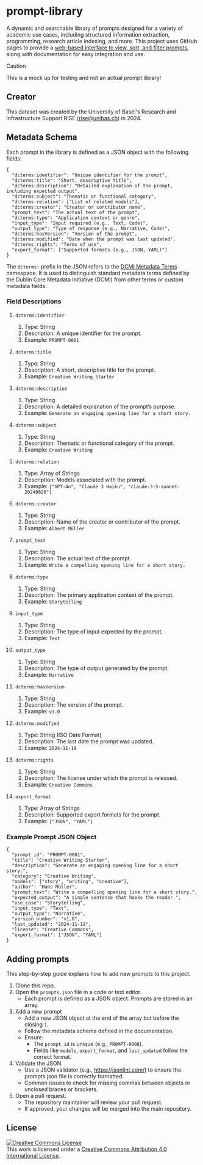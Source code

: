 # prompt-library

A dynamic and searchable library of prompts designed for a variety of academic use cases, including structured information extraction, programming, research article indexing, and more. This project uses GitHub pages to provide a [web-based interface to view, sort, and filter prompts](https://rise-unibas.github.io/prompt-library/), along with documentation for easy integration and use.

> [!CAUTION]
> This is a mock up for testing and not an actual prompt library!

## Creator

This dataset was created by the University of Basel's Research and Infrastructure Support RISE (rise@unibas.ch) in 2024. 

## Metadata Schema

Each prompt in the library is defined as a JSON object with the following fields:

```
{
  "dcterms:identifier": "Unique identifier for the prompt",
  "dcterms:title": "Short, descriptive title",
  "dcterms:description": "Detailed explanation of the prompt, including expected output",
  "dcterms:subject": "Thematic or functional category",
  "dcterms:relation": ["List of related models"],
  "dcterms:creator": "Creator or contributor name",
  "prompt_text": "The actual text of the prompt",
  "dcterms:type": "Application context or genre",
  "input_type": "Input required (e.g., Text, Code)",
  "output_type": "Type of response (e.g., Narrative, Code)",
  "dcterms:hasVersion": "Version of the prompt",
  "dcterms:modified": "Date when the prompt was last updated",
  "dcterms:rights": "Terms of use",
  "export_format": ["Supported formats (e.g., JSON, YAML)"]
}
```
The `dcterms:` prefix in the JSON refers to the [DCMI Metadata Terms](https://www.dublincore.org/specifications/dublin-core/dcmi-terms/) namespace. It is used to distinguish standard metadata terms defined by the Dublin Core Metadata Initiative (DCMI) from other terms or custom metadata fields.

### Field Descriptions
1. `dcterms:identifier` 
   1. Type: String
   2. Description: A unique identifier for the prompt.
   3. Example: `PROMPT-0001`

2. `dcterms:title`
   1. Type: String
   2. Description: A short, descriptive title for the prompt.
   3. Example: `Creative Writing Starter`

3. `dcterms:description`
   1. Type: String
   2. Description: A detailed explanation of the prompt’s purpose.
   3. Example: `Generate an engaging opening line for a short story.`

4. `dcterms:subject`
   1. Type: String
   2. Description: Thematic or functional category of the prompt.
   3. Example: `Creative Writing`

5. `dcterms:relation`
   1. Type: Array of Strings
   2. Description: Models associated with the prompt.
   3. Example: `["GPT-4o", "Claude 3 Haiku", "claude-3-5-sonnet-20240620"]`

6. `dcterms:creator`
   1. Type: String
   2. Description: Name of the creator or contributor of the prompt.
   3. Example: `Albert Müller`

7. `prompt_text`
   1. Type: String
   2. Description: The actual text of the prompt.
   3. Example: `Write a compelling opening line for a short story.`

8. `dcterms:type`
   1. Type: String
   2. Description: The primary application context of the prompt.
   3. Example: `Storytelling`

9. `input_type`
   1. Type: String
   2. Description: The type of input expected by the prompt.
   3. Example: `Text`

10. `output_type`
    1. Type: String
    2. Description: The type of output generated by the prompt.
    3. Example: `Narrative`

11. `dcterms:hasVersion`
    1. Type: String
    2. Description: The version of the prompt.
    3. Example: `v1.0`

12. `dcterms:modified`
    1. Type: String (ISO Date Format)
    2. Description: The last date the prompt was updated.
    3. Example: `2024-11-19`

13. `dcterms:rights`
    1. Type: String
    2. Description: The license under which the prompt is released.
    3. Example: `Creative Commons`

14. `export_format`
    1. Type: Array of Strings
    2. Description: Supported export formats for the prompt.
    3. Example: `["JSON", "YAML"]`

### Example Prompt JSON Object

```
{
  "prompt_id": "PROMPT-0001",
  "title": "Creative Writing Starter",
  "description": "Generate an engaging opening line for a short story.",
  "category": "Creative Writing",
  "models": ["story", "writing", "creative"],
  "author": "Hans Müller",
  "prompt_text": "Write a compelling opening line for a short story.",
  "expected_output": "A single sentence that hooks the reader.",
  "use_case": "Storytelling",
  "input_type": "Text",
  "output_type": "Narrative",
  "version_number": "v1.0",
  "last_updated": "2024-11-19",
  "license": "Creative Commons",
  "export_format": ["JSON", "YAML"]
}
```

## Adding prompts

This step-by-step guide explains how to add new prompts to this project.

1. Clone this repo.
2. Open the `prompts.json` file in a code or text editor.
   - Each prompt is defined as a JSON object. Prompts are stored in an array.
3. Add a new prompt
   - Add a new JSON object at the end of the array but before the closing `]`.
   - Follow the metadata schema defined in the documentation. 
   - Ensure:
     - The `prompt_id` is unique (e.g., `PROMPT-0008`).
     - Fields like `models`, `export_format`, and `last_updated` follow the correct format.
4. Validate the JSON.
   - Use a JSON validator (e.g., https://jsonlint.com/) to ensure the prompts.json file is correctly formatted.
   - Common issues to check for missing commas between objects or unclosed braces or brackets.
5. Open a pull request.
   - The repository maintainer will review your pull request.
   - If approved, your changes will be merged into the main repository.

## License

<a rel="license" href="http://creativecommons.org/licenses/by/4.0/"><img alt="Creative Commons License" style="border-width:0" src="https://i.creativecommons.org/l/by/4.0/88x31.png" /></a><br />This work is licensed under a <a rel="license" href="http://creativecommons.org/licenses/by/4.0/">Creative Commons Attribution 4.0 International License</a>.
